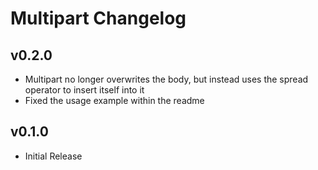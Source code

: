 # Multipart Changelog

## v0.2.0

- Multipart no longer overwrites the body, but instead uses the spread operator to insert itself into it
- Fixed the usage example within the readme

## v0.1.0

- Initial Release
